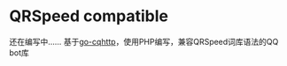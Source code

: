 # QRSpeed compatible

还在编写中……
基于[go-cqhttp](https://github.com/Mrs4s/go-cqhttp)，使用PHP编写，兼容QRSpeed词库语法的QQ bot库
